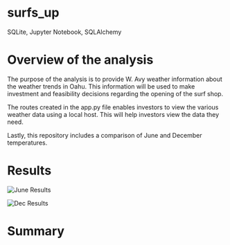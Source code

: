 # surfs_up
SQLite, Jupyter Notebook, SQLAlchemy

# Overview of the analysis
The purpose of the analysis is to provide W. Avy weather information about the weather trends in Oahu. This information will be used to make investment and feasibility decisions regarding the opening of the surf shop. 

The routes created in the app.py file enables investors to view the various weather data using a local host. This will help investors view the data they need. 

Lastly, this repository includes a comparison of June and December temperatures. 

# Results
![June Results]()


![Dec Results]()

# Summary

